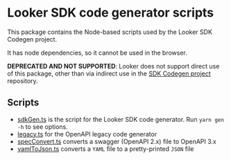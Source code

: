 # Looker SDK code generator scripts

This package contains the Node-based scripts used by the Looker SDK Codegen project.

It has node dependencies, so it cannot be used in the browser.

**DEPRECATED AND NOT SUPPORTED**: Looker does not support direct use of this package, other than via indirect use in the
[SDK Codegen project](https://github.com/looker-open-source/sdk-codegen) repository.

## Scripts

* [sdkGen.ts](src/sdkGen.ts) is the script for the Looker SDK code generator. Run `yarn gen -h` to see options.
* [legacy.ts](src/legacy.ts) for the OpenAPI legacy code generator
* [specConvert.ts](src/specConvert.ts) converts a swagger (OpenAPI 2.x) file to OpenAPI 3.x
* [yamlToJson.ts](src/yamlToJson.ts) converts a `YAML` file to a pretty-printed `JSON` file
